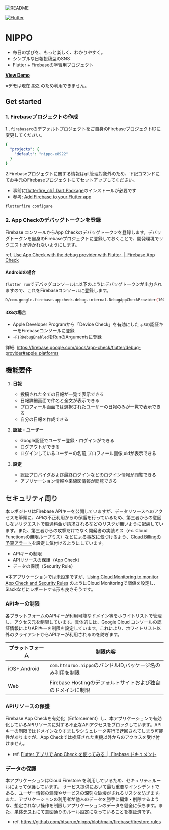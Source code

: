 ![README](./.github/images/nippo_readme_eyecatch.png)

[![Flutter](https://github.com/htsuruo/nippo/actions/workflows/flutter.yml/badge.svg)](https://github.com/htsuruo/nippo/actions/workflows/flutter.yml)

# NIPPO

- 毎日の学びを、もっと楽しく、わかりやすく。
- シンプルな日報投稿型のSNS
- Flutter + Firebaseの学習用プロジェクト

**[View Demo](https://nippo-e8922.web.app)**

※デモは現在 [#32](https://github.com/htsuruo/nippo/issues/32) のため利用できません。

## Get started

### 1. Firebaseプロジェクトの作成

1.`.firebaserc`のデフォルトプロジェクトをご自身のFirebaseプロジェクトIDに変更してください。

```yaml
{
  "projects": {
    "default": "nippo-e8922"
  }
}
```

2.Firebaseプロジェクトに関する情報はgit管理対象外のため、下記コマンドにてお手元のFirebaseプロジェクトにてセットアップしてください。
   - 事前に[flutterfire_cli | Dart Package](https://pub.dev/packages/flutterfire_cli)のインストールが必要です
   - 参考: [Add Firebase to your Flutter app](https://firebase.google.com/docs/flutter/setup?platform=ios)

```sh
flutterfire configure
```

### 2. App Checkのデバッグトークンを登録

Firebase コンソールからApp Checkのデバッグトークンを登録します。デバッグトークンを自身のFirebaseプロジェクトに登録しておくことで、開発環境でリクエストが弾かれないようにします。

ref. [Use App Check with the debug provider with Flutter  |  Firebase App Check](https://firebase.google.com/docs/app-check/flutter/debug-provider)

#### Androidの場合

`flutter run`でデバッグコンソールに以下のようにデバッグトークンが出力されますので、これをFirebaseコンソールに登録します。

```bash
D/com.google.firebase.appcheck.debug.internal.DebugAppCheckProvider(10075): Enter this debug secret into the allow list in the Firebase Console for your project: xxxxxxx
```

#### iOSの場合

- Apple Developer Programから「Device Check」を有効にした`.p8`の認証キーをFirebaseコンソールに登録
- `-FIRDebugEnabled`をRunのArgumentsに登録

詳細: https://firebase.google.com/docs/app-check/flutter/debug-provider#apple_platforms

## 機能要件

1. **日報**
   - 投稿された全ての日報が一覧で表示できる
   - 日報詳細画面で件名と全文が表示できる
   - プロフィール画面では選択されたユーザーの日報のみが一覧で表示できる
   - 自分の日報を作成できる

2. **認証・ユーザー**
   - Google認証でユーザー登録・ログインができる
   - ログアウトができる
   - ログインしているユーザーの名前,プロフィール画像,uidが表示できる

3. **設定**
   - 認証プロバイダおよび最終ログインなどのログイン情報が閲覧できる
   - アプリケーション情報や来線図情報が閲覧できる

## セキュリティ周り

本レポジトリはFirebase APIキーを公開していますが、データリソースへのアクセスを筆頭に、APIの不正利用からの保護を行っているため、第三者からの意図しないリクエストで超過料金が請求されるなどのリスクが無いように配慮しています。また、第三者からの攻撃だけでなく開発者の実装ミス（ex. Cloud Functionsの無限ループミス）などによる事故に気づけるよう、[Cloud Billingの予算アラート](https://cloud.google.com/billing/docs/how-to/budgets?hl=ja)を設定し気付けるようにしています。

- APIキーの制限
- APIリソースの保護（App Check）
- データの保護（Security Rule）

※本アプリケーションでは未設定ですが、[Using Cloud Monitoring to monitor App Check and Security Rules](https://firebase.blog/posts/2022/12/monitoring-app-check-and-rules/) のようにCloud Monitoringで閾値を設定し、Slackなどにレポートする形も良さそうです。

### APIキーの制限

各プラットフォームのAPIキーが利用可能なドメイン等をホワイトリストで管理し、アクセス元を制限しています。具体的には、Google Cloud コンソールの認証情報によりAPIキーを制限を設定しています。これにより、ホワイトリスト以外のクライアントからAPIキーが利用されるのを防ぎます。

| プラットフォーム | 制限内容 |
| --- | --- |
| iOS+,Android | `com.htsuruo.nippo`のバンドルID,パッケージ名のみ利用を制限 |
| Web | Firebase Hostingのデフォルトサイトおよび独自のドメインに制限 |

### APIリソースの保護

Firebase App Checkを有効化（Enforcement）し、本アプリケーションで有効化しているAPIリソースに対する不正なAPIアクセスをブロックしています。APIキーの制限ではドメインなりすましやシミュレータ実行で迂回されてしまう可能性がありますが、App Checkでは検証された実機以外からのアクセスを受け付けません。

- ref. [Flutter アプリで App Check を使ってみる  |  Firebase ドキュメント](https://firebase.google.com/docs/app-check/flutter/default-providers?hl=ja)

### データの保護

本アプリケーションはCloud Firestore を利用しているため、セキュリティルールによって保護しています。
サービス提供において最も重要なインシデントである、ユーザー情報の漏洩やサービスの深刻な破壊がされるリスクを防ぎます。
また、アプリケーションの利用者が他人のデータを勝手に編集・削除するような、想定されない操作を制限しアプリケーションのデータを健全に保ちます。また、[単体テスト](https://github.com/htsuruo/nippo/tree/main/firebase/functions/src/test/rules)にて意図通りのルール設定になっていることを検証済です。

- ref. https://github.com/htsuruo/nippo/blob/main/firebase/firestore.rules
